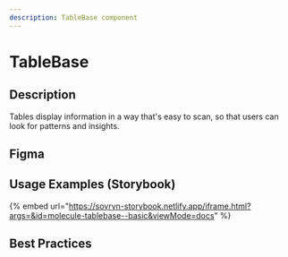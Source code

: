 ```yaml
---
description: TableBase component
---
```


# TableBase

## Description

Tables display information in a way that's easy to scan, so that users can look for patterns and insights.

## Figma

## Usage Examples (Storybook)

{% embed url="https://sovryn-storybook.netlify.app/iframe.html?args=&id=molecule-tablebase--basic&viewMode=docs" %}

## Best Practices
